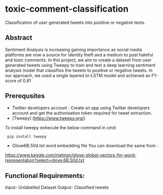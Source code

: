 # toxic-comment-classification
Classification of user generated tweets into positive or negative texts.
## Abstract 
Sentiment Analysis is increasing gaining importance as social media platforms are now a source for identity theft and a medium to post hateful and toxic comments. In this project, we aim to create a dataset from user generated tweets using Tweepy to train and test a deep learning sentiment analysis model that classifies the tweets to positive or negative tweets. In our approach, we used a single layered bi-LSTM model and achieved an F1-score of 0.81

## Prerequsites 
- Twitter developers account : Create an app using Twitter developers account and get the authorisation token required for tweet extraction.
- [Tweepy] (https://www.tweepy.org/)

To install tweepy exhecute the below command in cmd:
```bash
 pip install tweepy
```
- Glove6B.50d.txt word embedding file 
You can download the same from :

https://www.kaggle.com/rtatman/glove-global-vectors-for-word-representation?select=glove.6B.50d.txt

## Functional Requirements:
Input- Unlabelled Dataset
Output- Classified tweets


